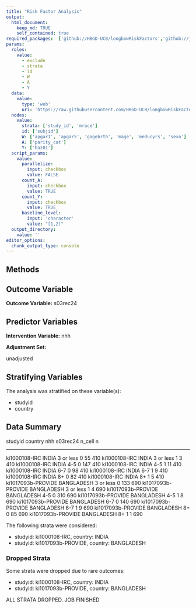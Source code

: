 ```yaml
---
title: "Risk Factor Analysis"
output: 
  html_document:
    keep_md: TRUE
    self_contained: true
required_packages:  ['github://HBGD-UCB/longbowRiskFactors','github://jeremyrcoyle/skimr@vector_types', 'github://tlverse/delayed']
params:
  roles:
    value:
      - exclude
      - strata
      - id
      - W
      - A
      - Y
  data: 
    value: 
      type: 'web'
      uri: 'https://raw.githubusercontent.com/HBGD-UCB/longbowRiskFactors/master/inst/sample_data/birthwt_data.rdata'
  nodes:
    value:
      strata: ['study_id', 'mrace']
      id: ['subjid']
      W: ['apgar1', 'apgar5', 'gagebrth', 'mage', 'meducyrs', 'sexn']
      A: ['parity_cat']
      Y: ['haz01']
  script_params:
    value:
      parallelize:
        input: checkbox
        value: FALSE
      count_A:
        input: checkbox
        value: TRUE
      count_Y:
        input: checkbox
        value: TRUE        
      baseline_level:
        input: 'character'
        value: "[1,2)"
  output_directory:
    value: ''
editor_options: 
  chunk_output_type: console
---
```








## Methods
## Outcome Variable

**Outcome Variable:** s03rec24

## Predictor Variables

**Intervention Variable:** nhh

**Adjustment Set:**

unadjusted

## Stratifying Variables

The analysis was stratified on these variable(s):

* studyid
* country

## Data Summary

studyid              country      nhh          s03rec24   n_cell     n
-------------------  -----------  ----------  ---------  -------  ----
ki1000108-IRC        INDIA        3 or less           0       55   410
ki1000108-IRC        INDIA        3 or less           1        3   410
ki1000108-IRC        INDIA        4-5                 0      147   410
ki1000108-IRC        INDIA        4-5                 1       11   410
ki1000108-IRC        INDIA        6-7                 0       98   410
ki1000108-IRC        INDIA        6-7                 1        9   410
ki1000108-IRC        INDIA        8+                  0       82   410
ki1000108-IRC        INDIA        8+                  1        5   410
ki1017093b-PROVIDE   BANGLADESH   3 or less           0      133   690
ki1017093b-PROVIDE   BANGLADESH   3 or less           1        4   690
ki1017093b-PROVIDE   BANGLADESH   4-5                 0      310   690
ki1017093b-PROVIDE   BANGLADESH   4-5                 1        8   690
ki1017093b-PROVIDE   BANGLADESH   6-7                 0      140   690
ki1017093b-PROVIDE   BANGLADESH   6-7                 1        9   690
ki1017093b-PROVIDE   BANGLADESH   8+                  0       85   690
ki1017093b-PROVIDE   BANGLADESH   8+                  1        1   690


The following strata were considered:

* studyid: ki1000108-IRC, country: INDIA
* studyid: ki1017093b-PROVIDE, country: BANGLADESH

### Dropped Strata

Some strata were dropped due to rare outcomes:

* studyid: ki1000108-IRC, country: INDIA
* studyid: ki1017093b-PROVIDE, country: BANGLADESH


ALL STRATA DROPPED. JOB FINISHED
















